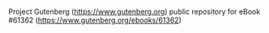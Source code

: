 Project Gutenberg (https://www.gutenberg.org) public repository for
eBook #61362 (https://www.gutenberg.org/ebooks/61362)
